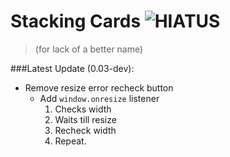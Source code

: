Stacking Cards ![HIATUS](https://raw.github.com/timtim17/timtim17.github.io/master/images/status_icon_hiatus.png)
==============

> (for lack of a better name)

###Latest Update (0.03-dev):
- Remove resize error recheck button
    - Add ```window.onresize``` listener
        1. Checks width
        2. Waits till resize
        3. Recheck width
        4. Repeat.

